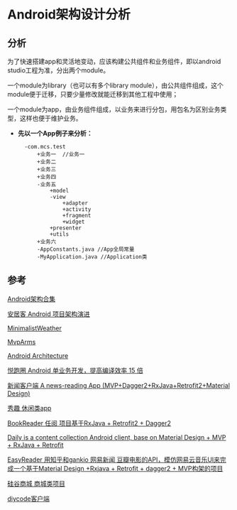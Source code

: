 # Android架构设计分析

## 分析

为了快速搭建app和灵活地变动，应该构建公共组件和业务组件，即以android studio工程为准，分出两个module。

一个module为library（也可以有多个library module），由公共组件组成，这个module便于迁移，只要少量修改就能迁移到其他工程中使用；

一个module为app，由业务组件组成，以业务来进行分包，用包名为区别业务类型，这样也便于维护业务。

- **先以一个App例子来分析：**
	
	    -com.mcs.test
	        +业务一  //业务一
	        +业务二
	        +业务三
	        +业务四
	        -业务五
	            +model
	            -view
	                +adapter
	                +activity
	                +fragment
	                +widget
	            +presenter
	            +utils
	        +业务六
	        -AppConstants.java //App全局常量
	        -MyApplication.java //Application类



## 参考

[Android架构合集](https://github.com/Juude/Awesome-Android-Architecture#%E5%B8%B8%E8%A7%81%E6%9E%B6%E6%9E%84%E6%96%B9%E6%B3%95)

[安居客 Android 项目架构演进](https://zhuanlan.zhihu.com/p/25420181)

[MinimalistWeather](https://github.com/BaronZ88/MinimalistWeather)

[MvpArms](https://github.com/JessYanCoding/MVPArms/blob/master/MVPArms.md)

[Android Architecture](https://github.com/googlesamples/android-architecture)

[悦跑圈 Android 单业务开发，提高编译效率 15 倍](https://www.diycode.cc/topics/761)

[新闻客户端 A news-reading App (MVP+Dagger2+RxJava+Retrofit2+Material Design)](https://github.com/kaku2015/ColorfulNews)

[秀趣 休闲类app](https://github.com/liulingfeng/Common)

[BookReader 任阅 项目基于RxJava + Retrofit2 + Dagger2](https://github.com/JustWayward/BookReader)

[Daily is a content collection Android client, base on Material Design + MVP + RxJava + Retrofit ](https://github.com/spring2613/Daily)

[EasyReader  	用知乎和gankio 网易新闻 豆瓣电影的API，模仿网易云音乐UI来完成一个基于Material Design +Rxjava + Retrofit + dagger2 + MVP构架的项目](https://github.com/laotan7237/EasyReader)

[硅谷商城 商城类项目](https://github.com/atguigu01/Shopping)

[diycode客户端](https://github.com/GcsSloop/diycode)